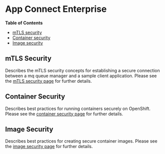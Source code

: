 # App Connect Enterprise

<!--- cSpell:ignore qube cntk autoplay allowfullscreen -->

**Table of Contents**

- [mTLS security](./mtls.md)
- [Container security](./container.md)
- [Image security](./image.md)

## mTLS Security

Describes the mTLS security concepts for establishing a secure connection between a mq queue manager and a sample client application. Please see the [mTLS security page](./mtls.md) for further details.


## Container Security

Describes best practices for running containers securely on OpenShift. Please see the [container security page](./container.md) for further details.

## Image Security

Describes best practices for creating secure container images. Please see the [image security page](./image.md) for further details.
